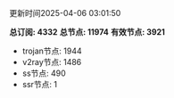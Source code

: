 更新时间2025-04-06 03:01:50

**总订阅: 4332**
**总节点: 11974**
**有效节点: 3921**
- trojan节点: 1944
- v2ray节点: 1486
- ss节点: 490
- ssr节点: 1
